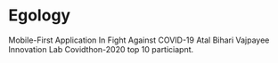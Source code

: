 # Egology
Mobile-First Application In Fight Against COVID-19
Atal Bihari Vajpayee Innovation Lab Covidthon-2020 top 10 particiapnt.
